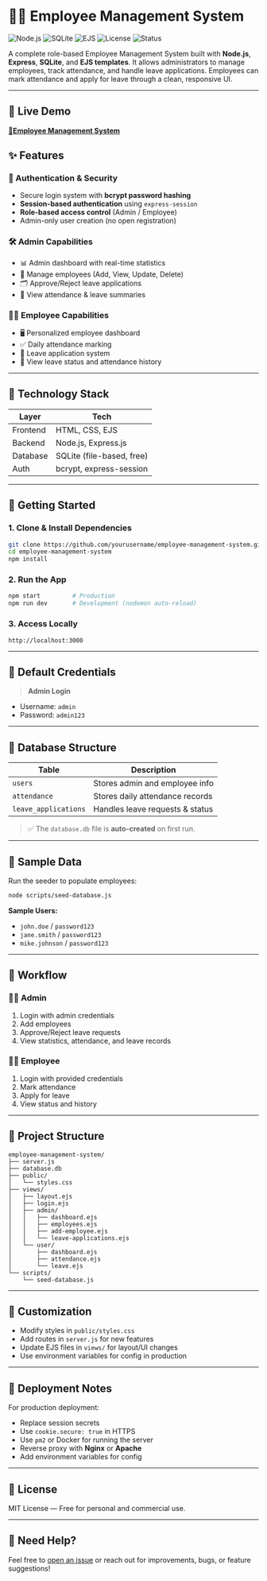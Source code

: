 
# 👩‍💼 Employee Management System

![Node.js](https://img.shields.io/badge/Node.js-Express-green) 
![SQLite](https://img.shields.io/badge/Database-SQLite-lightblue)
![EJS](https://img.shields.io/badge/View-EJS-blueviolet)
![License](https://img.shields.io/badge/License-MIT-green)
![Status](https://img.shields.io/badge/Status-Complete-brightgreen)

A complete role-based Employee Management System built with **Node.js**, **Express**, **SQLite**, and **EJS templates**. It allows administrators to manage employees, track attendance, and handle leave applications. Employees can mark attendance and apply for leave through a clean, responsive UI.

---
## 🔗 Live Demo
[**🚀Employee Management System**](https://employee-management-systemm-y3nt.onrender.com/login)

## ✨ Features

### 🔐 Authentication & Security
- Secure login system with **bcrypt password hashing**
- **Session-based authentication** using `express-session`
- **Role-based access control** (Admin / Employee)
- Admin-only user creation (no open registration)

### 🛠️ Admin Capabilities
- 📊 Admin dashboard with real-time statistics
- 👥 Manage employees (Add, View, Update, Delete)
- 🗂 Approve/Reject leave applications
- 🧾 View attendance & leave summaries

### 👨‍💼 Employee Capabilities
- 🖥 Personalized employee dashboard
- ✅ Daily attendance marking
- 📝 Leave application system
- 📅 View leave status and attendance history

---

## 🧰 Technology Stack

| Layer       | Tech                              |
|-------------|-----------------------------------|
| Frontend    | HTML, CSS, EJS                    |
| Backend     | Node.js, Express.js               |
| Database    | SQLite (file-based, free)         |
| Auth        | bcrypt, express-session           |

---

## 🚀 Getting Started

### 1. Clone & Install Dependencies

```bash
git clone https://github.com/yourusername/employee-management-system.git
cd employee-management-system
npm install
```

### 2. Run the App

```bash
npm start         # Production
npm run dev       # Development (nodemon auto-reload)
```

### 3. Access Locally

```text
http://localhost:3000
```

---

## 🔑 Default Credentials

> **Admin Login**
- Username: `admin`
- Password: `admin123`

---

## 🧱 Database Structure

| Table             | Description                         |
|------------------|-------------------------------------|
| `users`          | Stores admin and employee info      |
| `attendance`     | Stores daily attendance records     |
| `leave_applications` | Handles leave requests & status |

> ✅ The `database.db` file is **auto-created** on first run.

---

## 🌱 Sample Data

Run the seeder to populate employees:

```bash
node scripts/seed-database.js
```

**Sample Users:**
- `john.doe` / `password123`
- `jane.smith` / `password123`
- `mike.johnson` / `password123`

---

## 🧭 Workflow

### 👨‍💼 Admin
1. Login with admin credentials
2. Add employees
3. Approve/Reject leave requests
4. View statistics, attendance, and leave records

### 👩‍💼 Employee
1. Login with provided credentials
2. Mark attendance
3. Apply for leave
4. View status and history

---

## 📁 Project Structure

```
employee-management-system/
├── server.js
├── database.db
├── public/
│   └── styles.css
├── views/
│   ├── layout.ejs
│   ├── login.ejs
│   ├── admin/
│   │   ├── dashboard.ejs
│   │   ├── employees.ejs
│   │   ├── add-employee.ejs
│   │   └── leave-applications.ejs
│   └── user/
│       ├── dashboard.ejs
│       ├── attendance.ejs
│       └── leave.ejs
└── scripts/
    └── seed-database.js
```

---

## 🎨 Customization

- Modify styles in `public/styles.css`
- Add routes in `server.js` for new features
- Update EJS files in `views/` for layout/UI changes
- Use environment variables for config in production

---

## 🚢 Deployment Notes

For production deployment:
- Replace session secrets
- Use `cookie.secure: true` in HTTPS
- Use `pm2` or Docker for running the server
- Reverse proxy with **Nginx** or **Apache**
- Add environment variables for config

---

## 📜 License

MIT License — Free for personal and commercial use.

---

## 🙋 Need Help?

Feel free to [open an issue](https://github.com/yourusername/employee-management-system/issues) or reach out for improvements, bugs, or feature suggestions!
